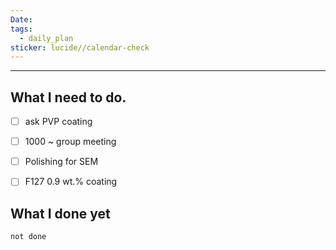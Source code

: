 ```yaml
---
Date: 
tags:
  - daily_plan
sticker: lucide//calendar-check
---
```

---
## What I need to do.

- [ ] ask PVP coating
- [ ] 1000 ~ group meeting 
- [ ] Polishing for SEM
- [ ] F127 0.9 wt.% coating 



## What I done yet
```tasks
not done
```
